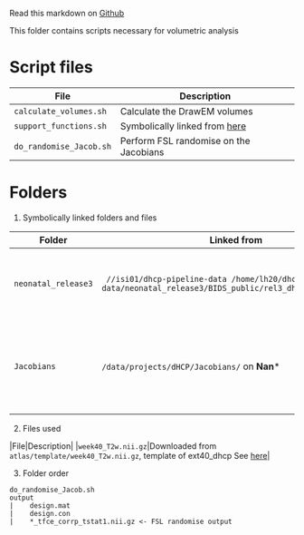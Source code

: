 Read this markdown on [Github]()

This folder contains scripts necessary for volumetric analysis

# Script files

|File|Description|
|----|-----------|
|```calculate_volumes.sh```| Calculate the DrawEM volumes |
|```support_functions.sh```| Symbolically linked from [here](../FBA/README.md) |
|```do_randomise_Jacob.sh```| Perform FSL randomise on the Jacobians |

# Folders

1. Symbolically linked folders and files

|Folder|Linked from|Description|
|------|-----------|-----------|
|```neonatal_release3```|``` //isi01/dhcp-pipeline-data /home/lh20/dhcp-pipeline-data/neonatal_release3/BIDS_public/rel3_dhcp_anat_pipeline```|File containing all the anatomical data and parcellation|
|```Jacobians```|```/data/projects/dHCP/Jacobians/``` on **Nan***|The Jacobians matrices; best to contact Dafnis or Oliver-Grant|

2. Files used

|File|Description|
|```week40_T2w.nii.gz```|Downloaded from ```atlas/template/week40_T2w.nii.gz```, template of ext40_dhcp See [here](../FBA/README.md)|

3. Folder order

```
do_randomise_Jacob.sh
output
|    design.mat
|    design.con
|    *_tfce_corrp_tstat1.nii.gz <- FSL randomise output
```

